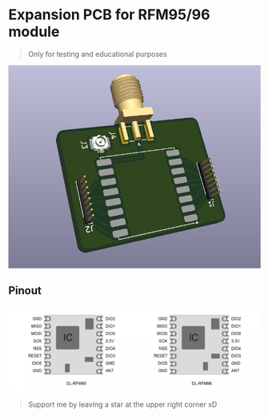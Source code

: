 # Expansion PCB for RFM95/96 module

> Only for testing and educational purposes

<div align="center">
  <img src="images/1.png"> <br>
</div>

## Pinout
<div align="center">
  <img src="images/2.png"> <br>
</div>

 > Support me by leaving a star at the upper right corner xD
